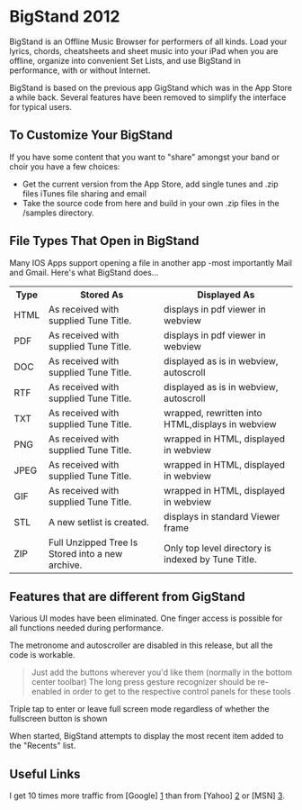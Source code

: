 
BigStand 2012
=======

BigStand is an Offline Music Browser for performers of all kinds. Load your lyrics, chords, cheatsheets and sheet music into your iPad when you are offline, organize into convenient Set Lists, and use BigStand in performance, with or without Internet.

BigStand is based on the previous app GigStand which was in the App Store a while back. Several features have been removed to simplify the interface for typical users.


To Customize Your BigStand
-----------

If you have some content that you want to "share" amongst your band or choir you have a few choices:

* Get the current version from the App Store, add single tunes and .zip files iTunes file sharing and email
* Take the source code from here and build in your own .zip files in the /samples directory. 




File Types That Open in BigStand
-------------
Many IOS Apps support opening a file in another app -most importantly Mail and Gmail. Here's what BigStand does...
			
<table>
					<tr ><th >Type</th><th>Stored As</th><th>Displayed As</th>
					</tr><tr>
					<td> HTML		</td><td> As received with supplied Tune Title.	</td><td> displays in pdf viewer in     webview						</td></tr><tr>
					<td> PDF</td><td> 		As received with supplied Tune Title.	</td><td> displays in pdf viewer in     webview
							</td></tr><tr>
					<td> DOC	</td><td> 	As received with supplied Tune Title.</td><td> 	displayed as is in     webview, autoscroll
								</td></tr><tr>
					<td> RTF		</td><td> As received with supplied Tune Title.	</td><td> displayed as is in     webview, autoscroll
									</td></tr><tr>
					<td> TXT		</td><td> As received with supplied Tune Title.	</td><td>  wrapped, rewritten into HTML,displays in     webview
										</td></tr><tr>
					<td> PNG		</td><td> As received with supplied Tune Title.</td><td> 	wrapped in HTML, displayed in     webview
											</td></tr><tr>
					<td> JPEG		</td><td> As received with supplied Tune Title.	</td><td> wrapped in HTML, displayed in     webview
												</td></tr><tr>
					<td> GIF		</td><td> As received with supplied Tune Title.	</td><td> wrapped in HTML, displayed in     webview
													</td></tr><tr>
					<td> STL		</td><td> A new setlist is created.		</td><td> displays in standard Viewer frame
														</td></tr><tr>
					<td> ZIP		</td><td> Full Unzipped Tree Is Stored into a new archive. </td><td> Only top level directory is indexed by Tune Title.
														</td>	</tr>
</table>

Features that are different from GigStand
----------------------

Various UI modes have been eliminated.  One finger access is possible for all functions needed during performance. 

The metronome and autoscroller are disabled in this release, but all the code is workable.

> Just add the buttons wherever you'd like them (normally in the bottom center toolbar)
> The long press gesture recognizer should be re-enabled in order to get to the respective control panels for these tools

Triple tap to enter or leave full screen mode regardless of whether the fullscreen button is shown

When started, BigStand attempts to display the most recent item added to the "Recents" list.



Useful Links
--------------------

I get 10 times more traffic from [Google] [1] than from
[Yahoo] [2] or [MSN] [3].

  [1]: http://google.com/        "Google"
  [2]: http://search.yahoo.com/  "Yahoo Search"
  [3]: http://search.msn.com/    "MSN Search"
